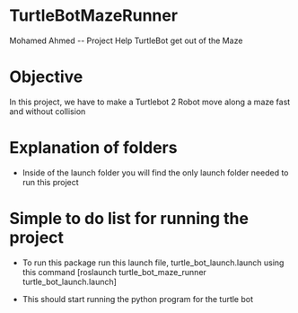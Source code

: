# TurtleBotMazeRunner

Mohamed Ahmed --  Project Help TurtleBot get out of the Maze

# Objective
In this project, we have to make a Turtlebot 2 Robot move along a maze fast and without collision

# Explanation of folders
 - Inside of the launch folder you will find the only launch folder needed to run this project

# Simple to do list for running the project

 - To run this package run this launch file, turtle_bot_launch.launch using this command
  [roslaunch turtle_bot_maze_runner turtle_bot_launch.launch] 
  
 - This should start running the python program for the turtle bot

